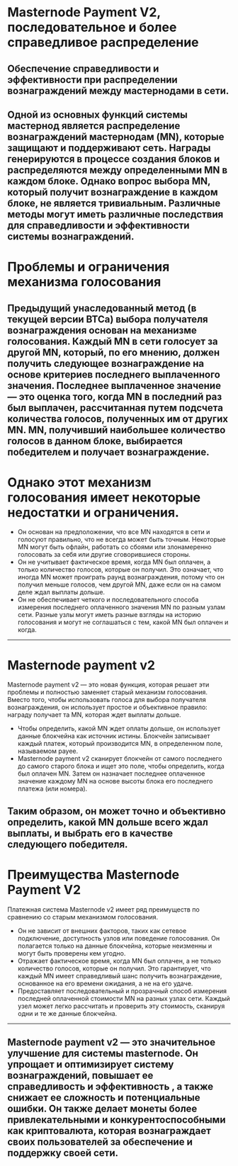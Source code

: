**Masternode Payment V2, последовательное и более справедливое распределение** 
=====================
Обеспечение справедливости и эффективности при распределении вознаграждений между мастернодами в сети.
-----------------------------------
Одной из основных функций системы мастернод является распределение вознаграждений мастернодам (MN), которые защищают и поддерживают сеть. 
Награды генерируются в процессе создания блоков и распределяются между определенными MN в каждом блоке. 
Однако вопрос выбора MN, который получит вознаграждение в каждом блоке, не является тривиальным. 
Различные методы могут иметь различные последствия для справедливости и эффективности системы вознаграждений.
-----------------------------------
**Проблемы и ограничения механизма голосования** 
=====================
Предыдущий унаследованный метод (в текущей версии BTCa) выбора получателя вознаграждения основан на механизме голосования. 
Каждый MN в сети голосует за другой MN, который, по его мнению, должен получить следующее вознаграждение на основе критериев последнего выплаченного значения. 
Последнее выплаченное значение — это оценка того, когда MN в последний раз был выплачен, рассчитанная путем подсчета количества голосов, полученных им от других MN. 
MN, получивший наибольшее количество голосов в данном блоке, выбирается победителем и получает вознаграждение.
-----------------------------------
**Однако этот механизм голосования имеет некоторые недостатки и ограничения.** 
=====================
- Он основан на предположении, что все MN находятся в сети и голосуют правильно, что не всегда может быть точным. 
Некоторые MN могут быть офлайн, работать со сбоями или злонамеренно голосовать за себя или другие сговорившиеся стороны.
- Он не учитывает фактическое время, когда MN был оплачен, а только количество голосов, которые он получил. 
Это означает, что иногда MN может проиграть раунд вознаграждения, потому что он получил меньше голосов, чем другой MN, даже если он на самом деле ждал выплаты дольше.
- Он не обеспечивает четкого и последовательного способа измерения последнего оплаченного значения MN по разным узлам сети. 
Разные узлы могут иметь разные взгляды на историю голосования и могут не соглашаться с тем, какой MN был оплачен и когда.
-----------------------------------

**Masternode payment v2** 
=====================
Masternode payment v2 — это новая функция, которая решает эти проблемы и полностью заменяет старый механизм голосования. 
Вместо того, чтобы использовать голоса для выбора получателя вознаграждения, он использует простое и объективное правило: 
награду получает та MN, которая ждет выплаты дольше.
- Чтобы определить, какой MN ждет оплаты дольше, он использует данные блокчейна как источник истины. 
Блокчейн записывает каждый платеж, который производится MN, в определенном поле, называемом payee. 
- Masternode payment v2 сканирует блокчейн от самого последнего до самого старого блока и ищет это поле, чтобы определить, когда был оплачен MN. 
Затем он назначает последнее оплаченное значение каждому MN на основе высоты блока его последнего платежа (или номера).

Таким образом, он может точно и объективно определить, какой MN дольше всего ждал выплаты, и выбрать его в качестве следующего победителя.
-----------------------------------
**Преимущества Masternode Payment V2** 
=====================
Платежная система Masternode v2 имеет ряд преимуществ по сравнению со старым механизмом голосования.

- Он не зависит от внешних факторов, таких как сетевое подключение, доступность узлов или поведение голосования. 
Он полагается только на данные блокчейна, которые неизменны и могут быть проверены кем угодно.
- Отражает фактическое время, когда MN был оплачен, а не только количество голосов, которые он получил. 
Это гарантирует, что каждый MN имеет справедливый шанс получить вознаграждение, основанное на его времени ожидания, а не на его удаче.
- Предоставляет последовательный и прозрачный способ измерения последней оплаченной стоимости MN на разных узлах сети. 
Каждый узел может легко рассчитать и проверить эту стоимость, сканируя одни и те же данные блокчейна.
-----------------------------------
Masternode payment v2 — это значительное улучшение для системы masternode. 
Он упрощает и оптимизирует систему вознаграждений, повышает ее справедливость и эффективность , а также снижает ее сложность и потенциальные ошибки. 
Он также делает монеты более привлекательными и конкурентоспособными как криптовалюта, 
которая вознаграждает своих пользователей за обеспечение и поддержку своей сети.
-----------------------------------